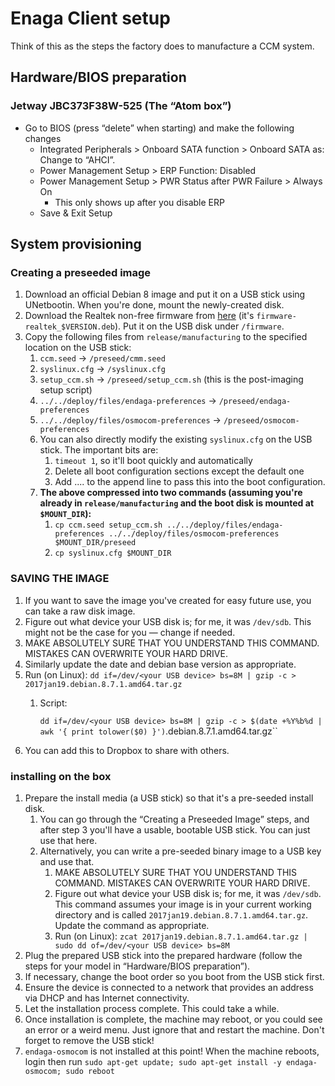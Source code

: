 # Enaga Client setup

Think of this as the steps the factory does to manufacture a CCM system.

## Hardware/BIOS preparation

### Jetway JBC373F38W-525 (The “Atom box”)

* Go to BIOS (press “delete” when starting) and make the following changes
    * Integrated Peripherals > Onboard SATA function > Onboard SATA as: Change to “AHCI”.
    * Power Management Setup > ERP Function: Disabled
    * Power Management Setup > PWR Status after PWR Failure > Always On
        * This only shows up after you disable ERP
    * Save & Exit Setup

## System provisioning

### Creating a preseeded image

1. Download an official Debian 8 image and put it on a USB stick using UNetbootin. When you're done, mount the newly-created disk.
2. Download the Realtek non-free firmware from [here](http://cdimage.debian.org/cdimage/unofficial/non-free/firmware/jessie/current/firmware.zip) (it's `firmware-realtek_$VERSION.deb`). Put it on the USB disk under `/firmware`.
3. Copy the following files from `release/manufacturing` to the specified location on the USB stick:
    1. `ccm.seed` → `/preseed/cmm.seed`
    2. `syslinux.cfg` → `/syslinux.cfg`
    3. `setup_ccm.sh` → `/preseed/setup_ccm.sh` (this is the post-imaging setup script)
    4. `../../deploy/files/endaga-preferences` → `/preseed/endaga-preferences`
    5. `../../deploy/files/osmocom-preferences` → `/preseed/osmocom-preferences`
    7. You can also directly modify the existing `syslinux.cfg` on the USB stick. The important bits are:
        1. `timeout 1`, so it'll boot quickly and automatically
        2. Delete all boot configuration sections except the default one
        3. Add .... to the append line to pass this into the boot configuration.
    8. **The above compressed into two commands (assuming you're already in `release/manufacturing` and the boot disk is mounted at `$MOUNT_DIR`):**
        1. `cp ccm.seed setup_ccm.sh ../../deploy/files/endaga-preferences ../../deploy/files/osmocom-preferences $MOUNT_DIR/preseed`
        2. `cp syslinux.cfg $MOUNT_DIR`

### SAVING THE IMAGE

1. If you want to save the image you've created for easy future use, you can take a raw disk image.
2. Figure out what device your USB disk is; for me, it was `/dev/sdb`. This might not be the case for you — change if needed.
3. MAKE ABSOLUTELY SURE THAT YOU UNDERSTAND THIS COMMAND. MISTAKES CAN OVERWRITE YOUR HARD DRIVE.
4. Similarly update the date and debian base version as appropriate.
5. Run (on Linux): `dd if=/dev/<your USB device> bs=8M | gzip -c > 2017jan19.debian.8.7.1.amd64.tar.gz`
    1. Script:

        `dd if=/dev/<your USB device> bs=8M | gzip -c > $(date +%Y%b%d | awk '{ print tolower($0) }')`.debian.8.7.1.amd64.tar.gz``
6. You can add this to Dropbox to share with others.

### installing on the box

1. Prepare the install media (a USB stick) so that it's a pre-seeded install disk.
    1. You can go through the “Creating a Preseeded Image” steps, and after step 3 you'll have a usable, bootable USB stick. You can just use that here.
    2. Alternatively, you can write a pre-seeded binary image to a USB key and use that.
        1. MAKE ABSOLUTELY SURE THAT YOU UNDERSTAND THIS COMMAND. MISTAKES CAN OVERWRITE YOUR HARD DRIVE.
        2. Figure out what device your USB disk is; for me, it was `/dev/sdb`. This command assumes your image is in your current working directory and is called `2017jan19.debian.8.7.1.amd64.tar.gz`. Update the command as appropriate.
        3. Run (on Linux): `zcat 2017jan19.debian.8.7.1.amd64.tar.gz | sudo dd of=/dev/<your USB device> bs=8M`
2. Plug the prepared USB stick into the prepared hardware (follow the steps for your model in “Hardware/BIOS preparation”).
3. If necessary, change the boot order so you boot from the USB stick first.
4. Ensure the device is connected to a network that provides an address via DHCP and has Internet connectivity.
5. Let the installation process complete. This could take a while.
6. Once installation is complete, the machine may reboot, or you could see an error or a weird menu. Just ignore that and restart the machine. Don't forget to remove the USB stick!
7. `endaga-osmocom` is not installed at this point! When the machine reboots, login then run `sudo apt-get update; sudo apt-get install -y endaga-osmocom; sudo reboot`
